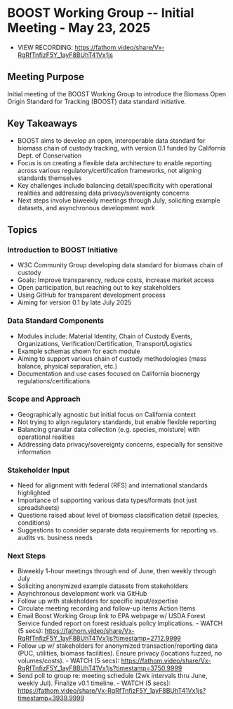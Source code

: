 # BOOST Working Group -- Initial Meeting - May 23, 2025
- VIEW RECORDING: https://fathom.video/share/Vx-RgRfTnfizF5Y_1ayF8BUhT41Vx1js

## Meeting Purpose

Initial meeting of the BOOST Working Group to introduce the Biomass Open Origin Standard for Tracking (BOOST) data standard initiative.

## Key Takeaways

  - BOOST aims to develop an open, interoperable data standard for biomass chain of custody tracking, with version 0.1 funded by California Dept. of Conservation
  - Focus is on creating a flexible data architecture to enable reporting across various regulatory/certification frameworks, not aligning standards themselves
  - Key challenges include balancing detail/specificity with operational realities and addressing data privacy/sovereignty concerns
  - Next steps involve biweekly meetings through July, soliciting example datasets, and asynchronous development work

## Topics

### Introduction to BOOST Initiative

  - W3C Community Group developing data standard for biomass chain of custody
  - Goals: Improve transparency, reduce costs, increase market access
  - Open participation, but reaching out to key stakeholders
  - Using GitHub for transparent development process
  - Aiming for version 0.1 by late July 2025

### Data Standard Components

  - Modules include: Material Identity, Chain of Custody Events, Organizations, Verification/Certification, Transport/Logistics
  - Example schemas shown for each module
  - Aiming to support various chain of custody methodologies (mass balance, physical separation, etc.)
  - Documentation and use cases focused on California bioenergy regulations/certifications

### Scope and Approach

  - Geographically agnostic but initial focus on California context
  - Not trying to align regulatory standards, but enable flexible reporting
  - Balancing granular data collection (e.g. species, moisture) with operational realities
  - Addressing data privacy/sovereignty concerns, especially for sensitive information

### Stakeholder Input

  - Need for alignment with federal (RFS) and international standards highlighted
  - Importance of supporting various data types/formats (not just spreadsheets)
  - Questions raised about level of biomass classification detail (species, conditions)
  - Suggestions to consider separate data requirements for reporting vs. audits vs. business needs

### Next Steps

  - Biweekly 1-hour meetings through end of June, then weekly through July
  - Soliciting anonymized example datasets from stakeholders
  - Asynchronous development work via GitHub
  - Follow up with stakeholders for specific input/expertise
  - Circulate meeting recording and follow-up items
Action Items
  - Email Boost Working Group link to EPA webpage w/ USDA Forest Service funded report on forest residuals policy implications.  - WATCH (5 secs): https://fathom.video/share/Vx-RgRfTnfizF5Y_1ayF8BUhT41Vx1js?timestamp=2712.9999
  - Follow up w/ stakeholders for anonymized transaction/reporting data (PUC, utilities, biomass facilities). Ensure privacy (locations fuzzed, no volumes/costs).  - WATCH (5 secs): https://fathom.video/share/Vx-RgRfTnfizF5Y_1ayF8BUhT41Vx1js?timestamp=3750.9999
  - Send poll to group re: meeting schedule (2wk intervals thru June, weekly Jul). Finalize v0.1 timeline.  - WATCH (5 secs): https://fathom.video/share/Vx-RgRfTnfizF5Y_1ayF8BUhT41Vx1js?timestamp=3939.9999
